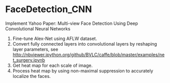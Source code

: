 # FaceDetection_CNN
Implement Yahoo Paper: Multi-view Face Detection Using Deep Convolutional Neural Networks
1. Fine-tune Alex-Net using AFLW dataset. 
2. Convert fully connected layers into convolutional layers by reshaping layer parameters, 
   see http://nbviewer.ipython.org/github/BVLC/caffe/blob/master/examples/net_surgery.ipynb
3. Get heat map for each scale of image. 
4. Process heat map by using non-maximal suppression to accurately localize the faces.

